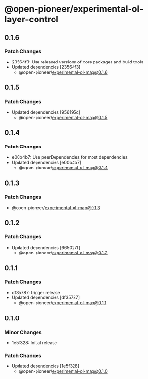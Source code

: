 # @open-pioneer/experimental-ol-layer-control

## 0.1.6

### Patch Changes

-   23564f3: Use released versions of core packages and build tools
-   Updated dependencies [23564f3]
    -   @open-pioneer/experimental-ol-map@0.1.6

## 0.1.5

### Patch Changes

-   Updated dependencies [956195c]
    -   @open-pioneer/experimental-ol-map@0.1.5

## 0.1.4

### Patch Changes

-   e00b4b7: Use peerDependencies for most dependencies
-   Updated dependencies [e00b4b7]
    -   @open-pioneer/experimental-ol-map@0.1.4

## 0.1.3

### Patch Changes

-   @open-pioneer/experimental-ol-map@0.1.3

## 0.1.2

### Patch Changes

-   Updated dependencies [665027f]
    -   @open-pioneer/experimental-ol-map@0.1.2

## 0.1.1

### Patch Changes

-   df35787: trigger release
-   Updated dependencies [df35787]
    -   @open-pioneer/experimental-ol-map@0.1.1

## 0.1.0

### Minor Changes

-   1e5f328: Initial release

### Patch Changes

-   Updated dependencies [1e5f328]
    -   @open-pioneer/experimental-ol-map@0.1.0
